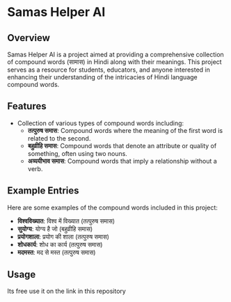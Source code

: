 # Samas Helper AI

## Overview
Samas Helper AI is a project aimed at providing a comprehensive collection of compound words (सामास) in Hindi along with their meanings. This project serves as a resource for students, educators, and anyone interested in enhancing their understanding of the intricacies of Hindi language compound words.

## Features
- Collection of various types of compound words including:
  - **तत्पुरुष समास**: Compound words where the meaning of the first word is related to the second.
  - **बहुव्रीहि समास**: Compound words that denote an attribute or quality of something, often using two nouns.
  - **अव्ययीभाव समास**: Compound words that imply a relationship without a verb.

## Example Entries
Here are some examples of the compound words included in this project:

- **विश्वविख्यात**: विश्व में विख्यात (तत्पुरुष समास)
- **सुयोग्य**: योग्य है जो (बहुव्रीहि समास)
- **प्रयोगशाला**: प्रयोग की शाला (तत्पुरुष समास)
- **शोधकार्य**: शोध का कार्य (तत्पुरुष समास)
- **मदमस्त**: मद से मस्त (तत्पुरुष समास)

## Usage
Its free use it on the link in this repository
